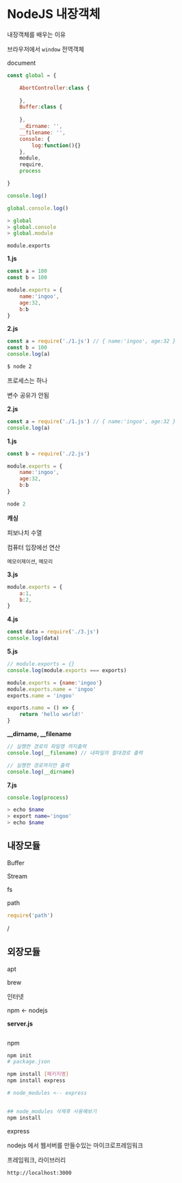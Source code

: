 # NodeJS 내장객체



내장객체를 배우는 이유



브라우저에서 `window` 전역객체 

document 



```javascript
const global = {

	AbortController:class { 
	
	},
    Buffer:class {
        
    },
    __dirname: '',
    __filename: '',
    console: {
        log:function(){}
    },
    module,
    require,
    process

}

console.log()

global.console.log()
```





```javascript
> global
> global.console
> global.module
```



```
module.exports 
```



**1.js**

```javascript
const a = 100
const b = 100

module.exports = {
    name:'ingoo',
    age:32,
    b:b
}


```



**2.js**

```javascript
const a = require('./1.js') // { name:'ingoo', age:32 }
const b = 100
console.log(a)
```



```sh
$ node 2 
```



프로세스는 하나 

변수 공유가 안됨 



**2.js**

```javascript
const a = require('./1.js') // { name:'ingoo', age:32 }
console.log(a)

```



**1.js**

```javascript
const b = require('./2.js')

module.exports = {
    name:'ingoo',
    age:32,
    b:b
}
```



```js
node 2
```





**캐싱**



피보나치 수열 

컴퓨터 입장에선 연산



`메모이제이션`, `메모리`



**3.js**

```javascript
module.exports = {
    a:1,
    b:2,
}
```





**4.js**

```javascript
const data = require('./3.js')
console.log(data)
```





**5.js**

```javascript
// module.exports = {}
console.log(module.exports === exports)

module.exports = {name:'ingoo'}
module.exports.name = 'ingoo'
exports.name = 'ingoo'

exports.name = () => {
    return 'hello world!'
}


```



**__dirname, __filename**

```javascript
// 실행한 경로의 파일명 까지출력
console.log(__filename) // 내파일의 절대경로 출력 

// 실행한 경로까지만 출력 
console.log(__dirname)
```



**7.js**

```javascript
console.log(process)
```





```sh
> echo $name
> export name='ingoo'
> echo $name
```





## 내장모듈 



Buffer

Stream

fs

path



```javascript
require('path')
```



/



## 외장모듈 



apt

brew



인터넷





npm <- nodejs 



**server.js**

```js
```



npm 



```sh
npm init
# package.json 

npm install [패키지명]
npm install express 

# node_modules <-- express


## node_modules 삭제후 사용해보기
npm install


```



express 

nodejs 에서 웹서버를 만들수있는 마이크로프레임워크

프레임워크, 라이브러리 



```
http://localhost:3000
```





